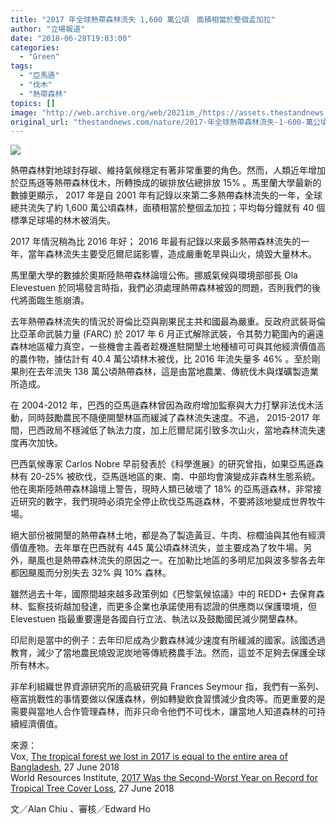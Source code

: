 ```yaml
---
title: "2017 年全球熱帶森林流失 1,600 萬公頃　面積相當於整個孟加拉"
author: "立場報道"
date: "2018-06-28T19:03:00"
categories:
  - "Green"
tags:
  - "亞馬遜"
  - "伐木"
  - "熱帶森林"
topics: []
image: "http://web.archive.org/web/2021im_/https://assets.thestandnews.com/media/photos/tree-20_nWz3P.png"
original_url: "thestandnews.com/nature/2017-年全球熱帶森林流失-1-600-萬公頃-面積相當於整個孟加拉"
---
```

![](http://web.archive.org/web/2021im_/https://assets.thestandnews.com/media/photos/tree-20_nWz3P.png)

熱帶森林對地球封存碳、維持氣候穩定有著非常重要的角色。然而，人類近年增加於亞馬遜等熱帶森林伐木，所轉換成的碳排放佔總排放 15% 。馬里蘭大學最新的數據更顯示， 2017 年是自 2001 年有記錄以來第二多熱帶森林流失的一年，全球總共流失了約 1,600 萬公頃森林，面積相當於整個孟加拉；平均每分鐘就有 40 個標準足球場的林木被消失。

2017 年情況稍為比 2016 年好； 2016 年最有記錄以來最多熱帶森林流失的一年，當年森林流失主要受厄爾尼諾影響，造成嚴重乾旱與山火，燒毀大量林木。

馬里蘭大學的數據於奧斯陸熱帶森林論壇公佈。挪威氣候與環境部部長 Ola Elevestuen 於同場發言時指，我們必須處理熱帶森林被毀的問題，否則我們的後代將面臨生態崩潰。

去年熱帶森林流失的情況於哥倫比亞與剛果民主共和國最為嚴重。反政府武裝哥倫比亞革命武裝力量 (FARC) 於 2017 年 6 月正式解除武裝，令其勢力範圍內的遍遠森林地區權力真空，一些機會主義者趁機進駐開墾土地種植可可與其他經濟價值高的農作物，據估計有 40.4 萬公頃林木被伐，比 2016 年流失量多 46% 。至於剛果則在去年流失 138 萬公頃熱帶森林，這是由當地農業、傳統伐木與煤礦製造業所造成。

在 2004-2012 年，巴西的亞馬遜森林曾因為政府增加監察與大力打擊非法伐木活動，同時鼓勵農民不隨便開墾林區而緩減了森林流失速度。不過， 2015-2017 年間，巴西政局不穩減低了執法力度，加上厄爾尼諾引致多次山火，當地森林流失速度再次加快。

巴西氣候專家 Carlos Nobre 早前發表於《科學進展》的研究曾指，如果亞馬遜森林有 20-25% 被砍伐，亞馬遜地區的東、南、中部均會演變成非森林生態系統。他在奧斯陸熱帶森林論壇上警告，現時人類已破壞了 18% 的亞馬遜森林，非常接近研究的數字，我們現時必須完全停止砍伐亞馬遜森林，不要將該地變成世界牧牛場。

絕大部份被開墾的熱帶森林土地，都是為了製造黃豆、牛肉、棕櫚油與其他有經濟價值產物。去年單在巴西就有 445 萬公頃森林流失，並主要成為了牧牛場。另外，颶風也是熱帶森林流失的原因之一。在加勒比地區的多明尼加與波多黎各去年都因颶風而分別失去 32% 與 10% 森林。

雖然過去十年，國際間越來越多政策例如《巴黎氣候協議》中的 REDD+ 去保育森林、監察技術越加發達，而更多企業也承諾使用有認證的供應商以保護環境，但 Elevestuen 指最重要還是各國自行立法、執法以及鼓勵國民減少開墾森林。

印尼則是當中的例子：去年印尼成為少數森林減少速度有所緩減的國家。該國透過教育，減少了當地農民燒毀泥炭地等傳統務農手法。然而，這並不足夠去保護全球所有林木。

非牟利組織世界資源研究所的高級研究員 Frances Seymour 指，我們有一系列、極富挑戰性的事情要做以保護森林，例如轉變飲食習慣減少食肉等。而更重要的是需要與當地人合作管理森林，而非只命令他們不可伐木，讓當地人知道森林的可持續經濟價值。

來源：  
Vox, [The tropical forest we lost in 2017 is equal to the entire area of Bangladesh](http://web.archive.org/web/20211229062928/https://www.vox.com/energy-and-environment/2018/6/27/17503466/trees-deforestation-tropical-forests-climate-change), 27 June 2018  
World Resources Institute, [2017 Was the Second-Worst Year on Record for Tropical Tree Cover Loss](http://web.archive.org/web/20211229062928/http://www.wri.org/blog/2018/06/2017-was-second-worst-year-record-tropical-tree-cover-loss), 27 June 2018

文／Alan Chiu 、審核／Edward Ho
